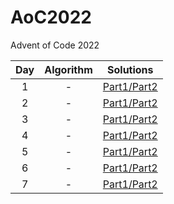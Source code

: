 # AoC2022

Advent of Code 2022

| Day | Algorithm |                                  Solutions                                  |
| :-: | :-------: | :-------------------------------------------------------------------------: |
|  1  |     -     | [Part1/Part2](https://github.com/mezdelex/AoC2022/blob/main/day01/Day01.cs) |
|  2  |     -     | [Part1/Part2](https://github.com/mezdelex/AoC2022/blob/main/day02/Day02.cs) |
|  3  |     -     | [Part1/Part2](https://github.com/mezdelex/AoC2022/blob/main/day03/Day03.cs) |
|  4  |     -     | [Part1/Part2](https://github.com/mezdelex/AoC2022/blob/main/day04/Day04.cs) |
|  5  |     -     | [Part1/Part2](https://github.com/mezdelex/AoC2022/blob/main/day05/Day05.cs) |
|  6  |     -     | [Part1/Part2](https://github.com/mezdelex/AoC2022/blob/main/day06/Day06.cs) |
|  7  |     -     | [Part1/Part2](https://github.com/mezdelex/AoC2022/blob/main/day07/Day07.cs) |
